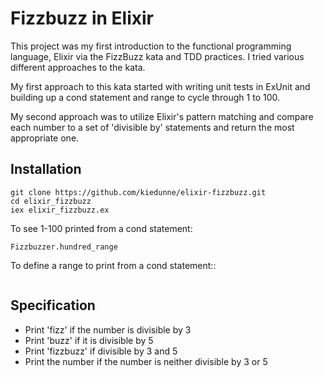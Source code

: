 # Fizzbuzz in Elixir

This project was my first introduction to the functional programming language, Elixir via the FizzBuzz kata and TDD practices. I tried various different approaches to the kata.

 My first approach to this kata started with writing unit tests in ExUnit and building up a cond statement and range to cycle through 1 to 100.

 My second approach was to utilize Elixir's pattern matching and compare each number to a set of 'divisible by' statements and return the most appropriate one.

## Installation

```
git clone https://github.com/kiedunne/elixir-fizzbuzz.git
cd elixir_fizzbuzz
iex elixir_fizzbuzz.ex
```
To see 1-100 printed from a cond statement:
```
Fizzbuzzer.hundred_range
```

To define a range to print from a cond statement::
```

```

## Specification
* Print 'fizz' if the number is divisible by 3
* Print 'buzz' if it is divisible by 5
* Print 'fizzbuzz' if divisible by 3 and 5
* Print the number if the number is neither divisible by 3 or 5
